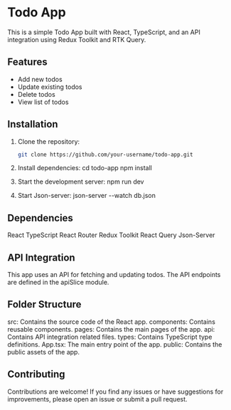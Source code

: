 # Todo App

This is a simple Todo App built with React, TypeScript, and an API integration using Redux Toolkit and RTK Query.

## Features

- Add new todos
- Update existing todos
- Delete todos
- View list of todos

## Installation

1. Clone the repository:

   ```bash
   git clone https://github.com/your-username/todo-app.git
   
2. Install dependencies:
cd todo-app
npm install


3. Start the development server:
npm run dev

4. Start Json-server:
json-server --watch db.json


## Dependencies
React
TypeScript
React Router
Redux Toolkit
React Query
Json-Server


## API Integration
This app uses an API for fetching and updating todos. The API endpoints are defined in the apiSlice module.

## Folder Structure
src: Contains the source code of the React app.
components: Contains reusable components.
pages: Contains the main pages of the app.
api: Contains API integration related files.
types: Contains TypeScript type definitions.
App.tsx: The main entry point of the app.
public: Contains the public assets of the app.


## Contributing
Contributions are welcome! If you find any issues or have suggestions for improvements, please open an issue or submit a pull request.

